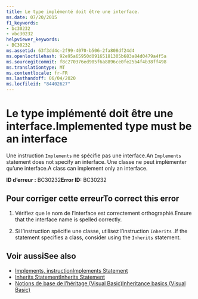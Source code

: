 ```yaml
---
title: Le type implémenté doit être une interface.
ms.date: 07/20/2015
f1_keywords:
- bc30232
- vbc30232
helpviewer_keywords:
- BC30232
ms.assetid: 63f3dd4c-2f99-4070-b506-2fa808df24d4
ms.openlocfilehash: 92e95a65950d09165181305b683a84d0479a4f5a
ms.sourcegitcommit: f8c270376ed905f6a8896ce0fe25b4f4b38ff498
ms.translationtype: MT
ms.contentlocale: fr-FR
ms.lasthandoff: 06/04/2020
ms.locfileid: "84402627"
---
```

# <a name="implemented-type-must-be-an-interface"></a><span data-ttu-id="c27f1-102">Le type implémenté doit être une interface.</span><span class="sxs-lookup"><span data-stu-id="c27f1-102">Implemented type must be an interface</span></span>
<span data-ttu-id="c27f1-103">Une instruction `Implements` ne spécifie pas une interface.</span><span class="sxs-lookup"><span data-stu-id="c27f1-103">An `Implements` statement does not specify an interface.</span></span> <span data-ttu-id="c27f1-104">Une classe ne peut implémenter qu’une interface.</span><span class="sxs-lookup"><span data-stu-id="c27f1-104">A class can implement only an interface.</span></span>  
  
 <span data-ttu-id="c27f1-105">**ID d’erreur :** BC30232</span><span class="sxs-lookup"><span data-stu-id="c27f1-105">**Error ID:** BC30232</span></span>  
  
## <a name="to-correct-this-error"></a><span data-ttu-id="c27f1-106">Pour corriger cette erreur</span><span class="sxs-lookup"><span data-stu-id="c27f1-106">To correct this error</span></span>  
  
1. <span data-ttu-id="c27f1-107">Vérifiez que le nom de l’interface est correctement orthographié.</span><span class="sxs-lookup"><span data-stu-id="c27f1-107">Ensure that the interface name is spelled correctly.</span></span>  
  
2. <span data-ttu-id="c27f1-108">Si l’instruction spécifie une classe, utilisez l’instruction `Inherits` .</span><span class="sxs-lookup"><span data-stu-id="c27f1-108">If the statement specifies a class, consider using the `Inherits` statement.</span></span>  
  
## <a name="see-also"></a><span data-ttu-id="c27f1-109">Voir aussi</span><span class="sxs-lookup"><span data-stu-id="c27f1-109">See also</span></span>

- [<span data-ttu-id="c27f1-110">Implements, instruction</span><span class="sxs-lookup"><span data-stu-id="c27f1-110">Implements Statement</span></span>](../language-reference/statements/implements-statement.md)
- [<span data-ttu-id="c27f1-111">Inherits Statement</span><span class="sxs-lookup"><span data-stu-id="c27f1-111">Inherits Statement</span></span>](../language-reference/statements/inherits-statement.md)
- [<span data-ttu-id="c27f1-112">Notions de base de l’héritage (Visual Basic)</span><span class="sxs-lookup"><span data-stu-id="c27f1-112">Inheritance basics (Visual Basic)</span></span>](../programming-guide/language-features/objects-and-classes/inheritance-basics.md)
